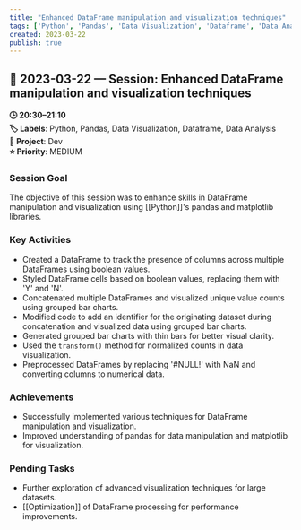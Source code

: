 ```yaml
---
title: "Enhanced DataFrame manipulation and visualization techniques"
tags: ['Python', 'Pandas', 'Data Visualization', 'Dataframe', 'Data Analysis']
created: 2023-03-22
publish: true
---
```


## 📅 2023-03-22 — Session: Enhanced DataFrame manipulation and visualization techniques

**🕒 20:30–21:10**  
**🏷️ Labels**: Python, Pandas, Data Visualization, Dataframe, Data Analysis  
**📂 Project**: Dev  
**⭐ Priority**: MEDIUM  


### Session Goal
The objective of this session was to enhance skills in DataFrame manipulation and visualization using [[Python]]'s pandas and matplotlib libraries.

### Key Activities
- Created a DataFrame to track the presence of columns across multiple DataFrames using boolean values.
- Styled DataFrame cells based on boolean values, replacing them with 'Y' and 'N'.
- Concatenated multiple DataFrames and visualized unique value counts using grouped bar charts.
- Modified code to add an identifier for the originating dataset during concatenation and visualized data using grouped bar charts.
- Generated grouped bar charts with thin bars for better visual clarity.
- Used the `transform()` method for normalized counts in data visualization.
- Preprocessed DataFrames by replacing '#NULL!' with NaN and converting columns to numerical data.

### Achievements
- Successfully implemented various techniques for DataFrame manipulation and visualization.
- Improved understanding of pandas for data manipulation and matplotlib for visualization.

### Pending Tasks
- Further exploration of advanced visualization techniques for large datasets.
- [[Optimization]] of DataFrame processing for performance improvements.
